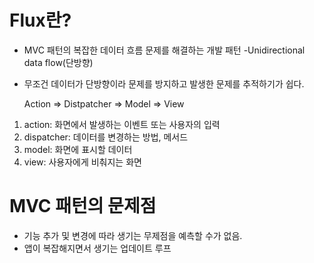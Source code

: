# Flux란?

- MVC 패턴의 복잡한 데이터 흐름 문제를 해결하는 개발 패턴 -Unidirectional data flow(단방향)
- 무조건 데이터가 단방향이라 문제를 방지하고 발생한 문제를 추적하기가 쉽다.

  Action => Distpatcher => Model => View

1. action: 화면에서 발생하는 이벤트 또는 사용자의 입력
2. dispatcher: 데이터를 변경하는 방법, 메서드
3. model: 화면에 표시할 데이터
4. view: 사용자에게 비춰지는 화면

# MVC 패턴의 문제점

- 기능 추가 및 변경에 따라 생기는 무제점을 예측할 수가 없음.
- 앱이 복잡해지면서 생기는 업데이트 루프
